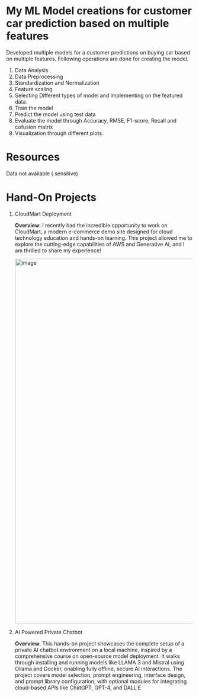 # My ML Model creations for customer car prediction based on multiple features

Developed multiple models for a customer predictions on buying car based on multiple features. Following operations are done for creating the model.
1. Data Analysis
2. Data Preprocessing
3. Standardization and Normalization
4. Feature scaling
5. Selecting Different types of model and implementing on the featured data.
6. Train the model
7. Predict the model using test data
8. Evaluate the model through Accuracy, RMSE, F1-score, Recall and cofusion matrix
9. Visualization through different plots.

# Resources

Data not available ( sensitive)

# Hand-On Projects
1. CloudMart Deployment
   
    **Overview**: I recently had the incredible opportunity to work on CloudMart, a modern e-commerce demo site designed for cloud technology education and hands-on learning. This project allowed me to explore the cutting-edge capabilities of AWS and Generative AI, and I am thrilled to share my experience!
   
   <img width="1892" height="986" alt="image" src="https://github.com/user-attachments/assets/92b6e946-bb4e-4a29-bf2c-6a85184553f3" />

3. AI Powered Private Chatbot
   
    **Overview**: This hands-on project showcases the complete setup of a private AI chatbot environment on a local machine, inspired by a comprehensive course on open-source model deployment. It walks through installing and running models like LLAMA 3 and Mistral using Ollama and Docker, enabling fully offline, secure AI interactions. The project covers model selection, prompt engineering, interface design, and prompt library configuration, with optional modules for integrating cloud-based APIs like ChatGPT, GPT-4, and DALL·E


